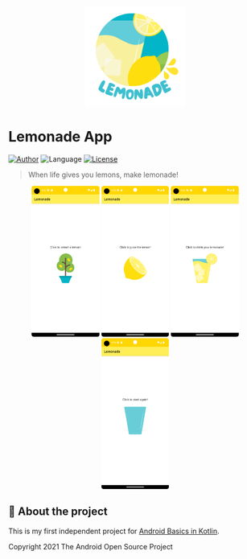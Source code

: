 <p align="center">
   <img src=".github/logo.png" width="200"/>
</p>

# Lemonade App


[![Author](https://img.shields.io/badge/author-JaqueDreyer-ffee58?style=flat-square)](https://github.com/jaquedreyer)
![Language](https://img.shields.io/badge/language-Kotlin-ffee58?style=flat-square)
[![License](https://img.shields.io/github/license/jaquedreyer/lemonade-app.svg?color=%23ffee58&style=flat-square)](LICENSE)


> When life gives you lemons, make lemonade!


<p align="center">
  <img src=".github/select.png" border="0" height="300" >
  <img src=".github/squeeze.png" border="0" height="300">
  <img src=".github/drink.png" border="0" height="300">
  <img src=".github/empty.png" border="0" height="300">
  
  
</p>


## :rocket: About the project
This is my first independent project for [Android Basics in Kotlin](https://developer.android.com/courses/android-basics-kotlin/course).




Copyright 2021 The Android Open Source Project
